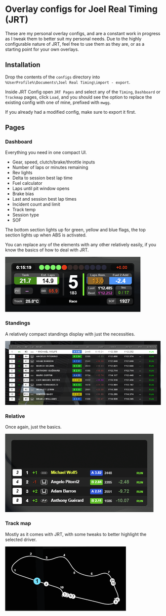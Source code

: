 # Overlay configs for Joel Real Timing (JRT)

These are my personal overlay configs, and are a constant work in progress as I tweak them to better suit my personal needs. Due to the highly configurable nature of JRT, feel free to use them as they are, or as a starting point for your own overlays.

## Installation
Drop the contents of the `configs` directory into `%UserProfile%\Documents\Joel Real Timing\import - export`.

Inside JRT Config open `JRT Pages` and select any of the `Timing`, `Dashboard` or `Trackmap` pages, click `Load`, and you should see the option to replace the existing config with one of mine, prefixed with `mwgg`. 

If you already had a modified config, make sure to export it first.

## Pages
### Dashboard
Everything you need in one compact UI.
* Gear, speed, clutch/brake/throttle inputs
* Number of laps or minutes remaining
* Rev lights
* Delta to session best lap time
* Fuel calculator
* Laps until pit window opens
* Brake bias
* Last and session best lap times
* Incident count and limit
* Track temp
* Session type
* SOF

The bottom section lights up for green, yellow and blue flags, the top section lights up when ABS is activated.

You can replace any of the elements with any other relatively easily, if you know the basics of how to deal with JRT.

![Dashboard](https://raw.githubusercontent.com/mwgg/jrt-configs/master/screenshots/dashboard.png)

### Standings
A relatively compact standings display with just the necessities.

![Standings](https://raw.githubusercontent.com/mwgg/jrt-configs/master/screenshots/standings.png)

### Relative
Once again, just the basics.

![Relative](https://raw.githubusercontent.com/mwgg/jrt-configs/master/screenshots/relative.png)

### Track map
Mostly as it comes with JRT, with some tweaks to better highlight the selected driver.

![Track map](https://raw.githubusercontent.com/mwgg/jrt-configs/master/screenshots/trackmap.png)